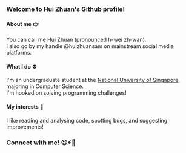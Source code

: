 ### Welcome to Hui Zhuan's Github profile!

#### About me 👉
You can call me Hui Zhuan (pronounced h-wei zh-wan).\
I also go by my handle @huizhuansam on mainstream social media platforms.

#### What I do ⚙️
I'm an undergraduate student at the [National University of Singapore](https://www.nus.edu.sg/), majoring in Computer Science.\
I'm hooked on solving programming challenges!

#### My interests 💭
I like reading and analysing code, spotting bugs, and suggesting improvements!

### Connect with me! 😉⚡👀 
<!-- work in progress -->
